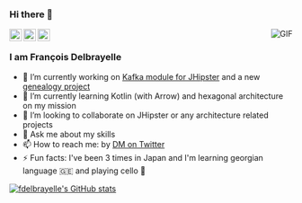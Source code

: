 ### Hi there 👋

<a href="https://github.com/fdelbrayelle">
  <img align="left" alt="François Delbrayelle's Github" width="22px" src="https://cdn.jsdelivr.net/npm/simple-icons@v3/icons/github.svg" />
</a>
<a href="https://www.linkedin.com/in/fdelbrayelle/">
  <img align="left" alt="François Delbrayelle
                         's Linkdein" width="22px" src="https://cdn.jsdelivr.net/npm/simple-icons@v3/icons/linkedin.svg" />
</a>
<a href="https://twitter.com/fdelbrayelle">
  <img align="left" alt="François Delbrayelle's Twitter" width="22px" src="https://cdn.jsdelivr.net/npm/simple-icons@v3/icons/twitter.svg" />
</a>

<img align="right" alt="GIF" src="https://github-readme-stats.vercel.app/api?username=fdelbrayelle&show_icons=true&count_private=true" />

<br />

### I am François Delbrayelle

- 🔭 I’m currently working on [Kafka module for JHipster](https://github.com/fdelbrayelle/generator-jhipster-kafka/) and a new [genealogy project](https://github.com/fdelbrayelle/genealogy/)
- 🌱 I’m currently learning Kotlin (with Arrow) and hexagonal architecture on my mission
- 👯 I’m looking to collaborate on JHipster or any architecture related projects
- 💬 Ask me about my skills
- 📫 How to reach me: by [DM on Twitter](https://twitter.com/fdelbrayelle)
- ⚡ Fun facts: I've been 3 times in Japan and I'm learning georgian language 🇬🇪 and playing cello 🎻

[![fdelbrayelle's GitHub stats](https://github-readme-stats.vercel.app/api?username=fdelbrayelle)](https://github.com/anuraghazra/github-readme-stats)
